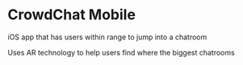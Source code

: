 # CrowdChat Mobile
iOS app that has users within range to jump into a chatroom

Uses AR technology to help users find where the biggest chatrooms
